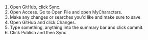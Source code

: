 1. Open GitHub, click Sync.
2. Open Access. Go to Open File and open MyCharacters.
3. Make any changes or searches you'd like and make sure to save.
4. Open GitHub and click Changes.
5. Type something, anything into the summary bar and click commit.
6. Click Publish and then Sync.
